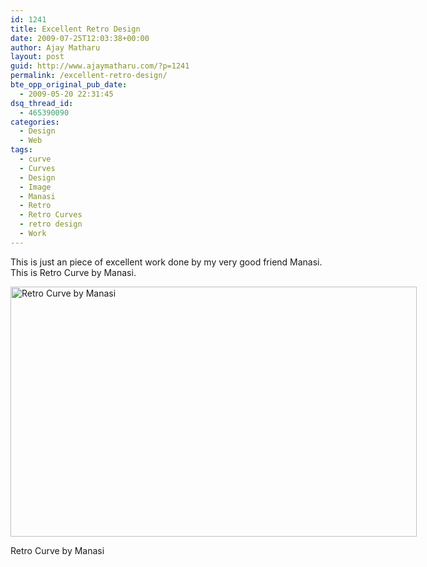 ```yaml
---
id: 1241
title: Excellent Retro Design
date: 2009-07-25T12:03:38+00:00
author: Ajay Matharu
layout: post
guid: http://www.ajaymatharu.com/?p=1241
permalink: /excellent-retro-design/
bte_opp_original_pub_date:
  - 2009-05-20 22:31:45
dsq_thread_id:
  - 465390090
categories:
  - Design
  - Web
tags:
  - curve
  - Curves
  - Design
  - Image
  - Manasi
  - Retro
  - Retro Curves
  - retro design
  - Work
---
```

This is just an piece of excellent work done by my very good friend Manasi. This is Retro Curve by Manasi.

<div style="width: 660px" class="wp-caption aligncenter">
  <img title="Retro curve" src="http://ajaymatharu.wordpress.com/files/2009/05/retro_curves.jpg" alt="Retro Curve by Manasi" width="650" height="400" />
  
  <p class="wp-caption-text">
    Retro Curve by Manasi
  </p>
</div>